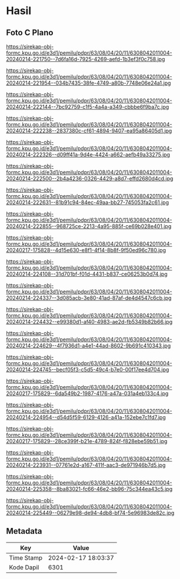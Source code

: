 # Hasil

## Foto C Plano

https://sirekap-obj-formc.kpu.go.id/e3d1/pemilu/pdpr/63/08/04/20/11/6308042011004-20240214-221750--7d6fa16d-7925-4269-aefd-1b3ef3f0c758.jpg

https://sirekap-obj-formc.kpu.go.id/e3d1/pemilu/pdpr/63/08/04/20/11/6308042011004-20240214-221954--034b7435-38fe-4749-a80b-7748e06e24a1.jpg

https://sirekap-obj-formc.kpu.go.id/e3d1/pemilu/pdpr/63/08/04/20/11/6308042011004-20240214-222144--7bc92759-c1f5-4a4a-a349-cbbbe6f9ba7c.jpg

https://sirekap-obj-formc.kpu.go.id/e3d1/pemilu/pdpr/63/08/04/20/11/6308042011004-20240214-222238--2837380c-cf61-4894-9407-ea95a86405d1.jpg

https://sirekap-obj-formc.kpu.go.id/e3d1/pemilu/pdpr/63/08/04/20/11/6308042011004-20240214-222326--d09ff41a-9d4e-4424-a662-aefb49a33275.jpg

https://sirekap-obj-formc.kpu.go.id/e3d1/pemilu/pdpr/63/08/04/20/11/6308042011004-20240214-222500--2b4a4236-0326-4429-a8d7-effd2680d4cd.jpg

https://sirekap-obj-formc.kpu.go.id/e3d1/pemilu/pdpr/63/08/04/20/11/6308042011004-20240214-222631--81b91c94-84ec-49aa-bb27-745053fa2c61.jpg

https://sirekap-obj-formc.kpu.go.id/e3d1/pemilu/pdpr/63/08/04/20/11/6308042011004-20240214-222855--968725ce-2213-4a95-885f-ce69b028e401.jpg

https://sirekap-obj-formc.kpu.go.id/e3d1/pemilu/pdpr/63/08/04/20/11/6308042011004-20240217-175828--4d15e630-e8f1-4f14-8b8f-9f50ed96c780.jpg

https://sirekap-obj-formc.kpu.go.id/e3d1/pemilu/pdpr/63/08/04/20/11/6308042011004-20240214-224108--31d701bf-f01d-4431-b837-ce06253b0d74.jpg

https://sirekap-obj-formc.kpu.go.id/e3d1/pemilu/pdpr/63/08/04/20/11/6308042011004-20240214-224337--3d085acb-3e80-41ad-87af-de4d4547c6cb.jpg

https://sirekap-obj-formc.kpu.go.id/e3d1/pemilu/pdpr/63/08/04/20/11/6308042011004-20240214-224432--e99380d1-af40-4983-ae2d-fb5349b82b66.jpg

https://sirekap-obj-formc.kpu.go.id/e3d1/pemilu/pdpr/63/08/04/20/11/6308042011004-20240214-224629--4f7936d1-a4e1-44ad-8602-9b691c410343.jpg

https://sirekap-obj-formc.kpu.go.id/e3d1/pemilu/pdpr/63/08/04/20/11/6308042011004-20240214-224745--becf05f3-c5d5-49c4-b7e0-00f17ee4d704.jpg

https://sirekap-obj-formc.kpu.go.id/e3d1/pemilu/pdpr/63/08/04/20/11/6308042011004-20240217-175829--6da549b2-1987-4176-a47a-031a4eb133c4.jpg

https://sirekap-obj-formc.kpu.go.id/e3d1/pemilu/pdpr/63/08/04/20/11/6308042011004-20240214-224954--d54d5f59-6129-4126-a41a-152ebe7c1fd7.jpg

https://sirekap-obj-formc.kpu.go.id/e3d1/pemilu/pdpr/63/08/04/20/11/6308042011004-20240217-175829--28ce399f-b21e-4789-824f-f828ebe59b51.jpg

https://sirekap-obj-formc.kpu.go.id/e3d1/pemilu/pdpr/63/08/04/20/11/6308042011004-20240214-223931--07761e2d-a167-411f-aac3-de971946b7d5.jpg

https://sirekap-obj-formc.kpu.go.id/e3d1/pemilu/pdpr/63/08/04/20/11/6308042011004-20240214-225358--8ba83021-fc66-46e2-bb96-75c344ea43c5.jpg

https://sirekap-obj-formc.kpu.go.id/e3d1/pemilu/pdpr/63/08/04/20/11/6308042011004-20240214-225449--06279e98-de94-4db8-bf74-5e96983de82c.jpg


## Metadata

| Key        | Value               |
| ---------- | ------------------- |
| Time Stamp | 2024-02-17 18:03:37 |
| Kode Dapil | 6301                |



